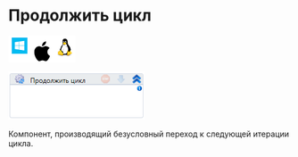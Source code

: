 # Продолжить цикл

![](<../../../.gitbook/assets/image (100) (1) (1) (1) (1) (1) (9).png>)

![](<../../../.gitbook/assets/image (223).png>)

Компонент, производящий безусловный переход к следующей итерации цикла.
